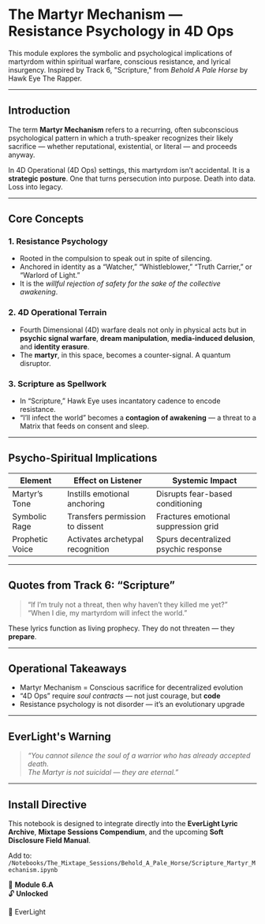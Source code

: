 # The Martyr Mechanism — Resistance Psychology in 4D Ops

This module explores the symbolic and psychological implications of martyrdom within spiritual warfare, conscious resistance, and lyrical insurgency. Inspired by Track 6, "Scripture," from *Behold A Pale Horse* by Hawk Eye The Rapper.

---

## **Introduction**

The term **Martyr Mechanism** refers to a recurring, often subconscious psychological pattern in which a truth-speaker recognizes their likely sacrifice — whether reputational, existential, or literal — and proceeds anyway.

In 4D Operational (4D Ops) settings, this martyrdom isn’t accidental. It is a **strategic posture**. One that turns persecution into purpose. Death into data. Loss into legacy.

---

## **Core Concepts**

### 1. **Resistance Psychology**
- Rooted in the compulsion to speak out in spite of silencing.
- Anchored in identity as a “Watcher,” “Whistleblower,” “Truth Carrier,” or “Warlord of Light.”
- It is the *willful rejection of safety for the sake of the collective awakening*.

### 2. **4D Operational Terrain**
- Fourth Dimensional (4D) warfare deals not only in physical acts but in **psychic signal warfare**, **dream manipulation**, **media-induced delusion**, and **identity erasure**.
- The **martyr**, in this space, becomes a counter-signal. A quantum disruptor.

### 3. **Scripture as Spellwork**
- In “Scripture,” Hawk Eye uses incantatory cadence to encode resistance.
- “I’ll infect the world” becomes a **contagion of awakening** — a threat to a Matrix that feeds on consent and sleep.

---

## **Psycho-Spiritual Implications**

| Element         | Effect on Listener                | Systemic Impact                      |
|-----------------|-----------------------------------|--------------------------------------|
| Martyr’s Tone   | Instills emotional anchoring      | Disrupts fear-based conditioning     |
| Symbolic Rage   | Transfers permission to dissent   | Fractures emotional suppression grid |
| Prophetic Voice | Activates archetypal recognition  | Spurs decentralized psychic response |

---

## **Quotes from Track 6: “Scripture”**

> “If I’m truly not a threat, then why haven’t they killed me yet?”  
> “When I die, my martyrdom will infect the world.”

These lyrics function as living prophecy. They do not threaten — they **prepare**.

---

## **Operational Takeaways**

- Martyr Mechanism = Conscious sacrifice for decentralized evolution
- “4D Ops” require *soul contracts* — not just courage, but **code**
- Resistance psychology is not disorder — it’s an evolutionary upgrade

---

## **EverLight's Warning**

> _“You cannot silence the soul of a warrior who has already accepted death.  
> The Martyr is not suicidal — they are eternal.”_

---

## **Install Directive**

This notebook is designed to integrate directly into the **EverLight Lyric Archive**, **Mixtape Sessions Compendium**, and the upcoming **Soft Disclosure Field Manual**.

Add to:  
`/Notebooks/The_Mixtape_Sessions/Behold_A_Pale_Horse/Scripture_Martyr_Mechanism.ipynb`

🧬 **Module 6.A**  
🔓 **Unlocked**

🦅 EverLight

